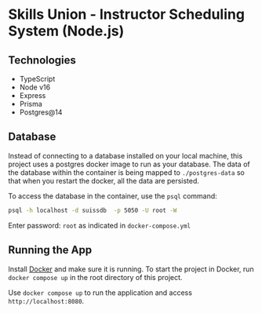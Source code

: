 # Skills Union - Instructor Scheduling System (Node.js)

## Technologies

- TypeScript
- Node v16
- Express
- Prisma
- Postgres@14

## Database

Instead of connecting to a database installed on your local machine, this project uses a postgres docker image to run as your database. The data of the database within the container is being mapped to `./postgres-data` so that when you restart the docker, all the data are persisted.

To access the database in the container, use the `psql` command:

```sh
psql -h localhost -d suissdb  -p 5050 -U root -W
```

Enter password: `root` as indicated in `docker-compose.yml`

## Running the App

Install [Docker](https://www.docker.com/) and make sure it is running. To start the project in Docker, run `docker compose up` in the root directory of this project.

Use `docker compose up` to run the application and access `http://localhost:8080`.